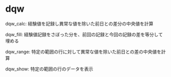 # dqw

dqw_calc: 経験値を記録し異常な値を除いた前日との差分の中央値を計算

dqw_fill: 経験値記録をさぼった分を、前回の記録と今回の記録の差を等分して埋める

dqw_range: 特定の範囲の行に対して異常な値を除いた前日との差の中央値を計算

dqw_show: 特定の範囲の行のデータを表示
